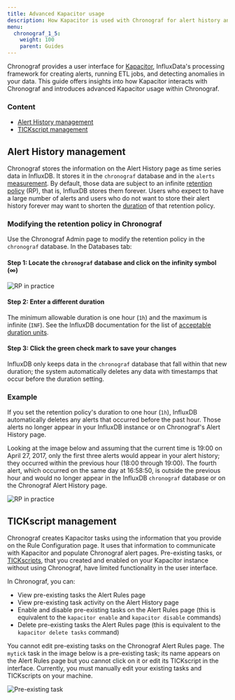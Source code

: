 ```yaml
---
title: Advanced Kapacitor usage
description: How Kapacitor is used with Chronograf for alert history and TICKscript management.
menu:
  chronograf_1_5:
    weight: 100
    parent: Guides
---
```


Chronograf provides a user interface for [Kapacitor](/kapacitor/latest/), InfluxData's processing framework for creating alerts, running ETL jobs, and detecting anomalies in your data.
This guide offers insights into how Kapacitor interacts with Chronograf and introduces advanced Kapacitor usage within Chronograf.

### Content

* [Alert History management](#alert-history-management)
* [TICKscript management](#tickscript-management)

## Alert History management

Chronograf stores the information on the Alert History page as time series data in InfluxDB.
It stores it in the `chronograf` database and in the `alerts` [measurement](/influxdb/latest/concepts/glossary/#measurement).
By default, those data are subject to an infinite [retention policy](/influxdb/latest/concepts/glossary/#retention-policy-rp) (RP), that is, InfluxDB stores them forever.
Users who expect to have a large number of alerts and users who do not want to store their alert history forever may want to shorten the [duration](/influxdb/latest/concepts/glossary/#duration) of that retention policy.

### Modifying the retention policy in Chronograf

Use the Chronograf Admin page to modify the retention policy in the `chronograf` database.
In the Databases tab:

#### Step 1: Locate the `chronograf` database and click on the infinity symbol (∞)

![RP in practice](/img/chronograf/v1.5/g-advkap-dur.png)

#### Step 2: Enter a different duration

The minimum allowable duration is one hour (`1h`) and the maximum is infinite (`INF`).
See the InfluxDB documentation for the list of [acceptable duration units](/influxdb/latest/query_language/spec/#duration-units).

#### Step 3: Click the green check mark to save your changes

InfluxDB only keeps data in the `chronograf` database that fall within that new duration; the system automatically deletes any data with timestamps that occur before the duration setting.

### Example

If you set the retention policy's duration to one hour (`1h`), InfluxDB automatically deletes any alerts that occurred before the past hour.
Those alerts no longer appear in your InfluxDB instance or on Chronograf's Alert History page.

Looking at the image below and assuming that the current time is 19:00 on April 27, 2017, only the first three alerts would appear in your alert history; they occurred within the previous hour (18:00 through 19:00).
The fourth alert, which occurred on the same day at 16:58:50, is outside the previous hour and would no longer appear in the InfluxDB `chronograf` database or on the Chronograf Alert History page.

![RP in practice](/img/chronograf/v1.5/g-advkap-rp.png)

## TICKscript management

Chronograf creates Kapacitor tasks using the information that you provide on the Rule Configuration page.
It uses that information to communicate with Kapacitor and populate Chronograf alert pages.
Pre-existing tasks, or [TICKscripts](/kapacitor/latest/tick/), that you created and enabled on your Kapacitor instance without using Chronograf, have limited functionality in the user interface.

In Chronograf, you can:

* View pre-existing tasks the Alert Rules page
* View pre-existing task activity on the Alert History page
* Enable and disable pre-existing tasks on the Alert Rules page (this is equivalent to the `kapacitor enable` and `kapacitor disable` commands)
* Delete pre-existing tasks the Alert Rules page (this is equivalent to the `kapacitor delete tasks` command)

You cannot edit pre-existing tasks on the Chronograf Alert Rules page.
The `mytick` task in the image below is a pre-existing task; its name appears on the Alert Rules page but you cannot click on it or edit its TICKscript in the interface.
Currently, you must manually edit your existing tasks and TICKscripts on your machine.

![Pre-existing task](/img/chronograf/v1.5/g-advkap-pretick.png)
